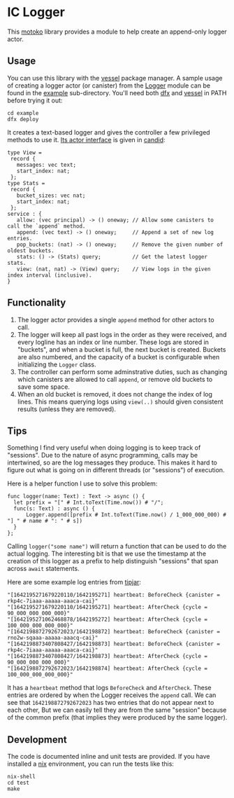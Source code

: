 # IC Logger

This [motoko] library provides a module to help create an append-only logger actor.

## Usage

You can use this library with the [vessel] package manager.
A sample usage of creating a logger actor (or canister) from the [Logger](./src/Logger.mo) module can be found in the [example](./example/) sub-directory.
You'll need both [dfx] and [vessel] in PATH before trying it out:

```
cd example
dfx deploy
```

It creates a text-based logger and gives the controller a few privileged methods to use it.
[Its actor interface](./example/TextLogger.did) is given in [candid]:

```
type View = 
 record {
   messages: vec text;
   start_index: nat;
 };
type Stats = 
 record {
   bucket_sizes: vec nat;
   start_index: nat;
 };
service : {
   allow: (vec principal) -> () oneway; // Allow some canisters to call the `append` method.
   append: (vec text) -> () oneway;     // Append a set of new log entries.
   pop_buckets: (nat) -> () oneway;     // Remove the given number of oldest buckets.
   stats: () -> (Stats) query;          // Get the latest logger stats.
   view: (nat, nat) -> (View) query;    // View logs in the given index interval (inclusive).
}
```

## Functionality

1. The logger actor provides a single `append` method for other actors to call.
2. The logger will keep all past logs in the order as they were received, and every logline has an index or line number.
   These logs are stored in "buckets", and when a bucket is full, the next bucket is created.
   Buckets are also numbered, and the capacity of a bucket is configurable when initializing the `Logger` class.
3. The controller can perform some adminstrative duties, such as changing which canisters are allowed to call `append`, or remove old buckets to save some space.
4. When an old bucket is removed, it does not change the index of log lines. This means querying logs using `view(..)` should given consistent results (unless they are removed).

## Tips

Something I find very useful when doing logging is to keep track of "sessions".
Due to the nature of async programming, calls may be intertwined, so are the log messages they produce.
This makes it hard to figure out what is going on in different threads (or "sessions") of execution.

Here is a helper function I use to solve this problem:

```
func logger(name: Text) : Text -> async () {
  let prefix = "[" # Int.toText(Time.now()) # "/";
  func(s: Text) : async () {
      Logger.append([prefix # Int.toText(Time.now() / 1_000_000_000) # "] " # name # ": " # s])
  }
};
```

Calling `logger("some name")` will return a function that can be used to do the actual logging.
The interesting bit is that we use the timestamp at the creation of this logger as a prefix to help distinguish "sessions" that span across `await` statements.

Here are some example log entries from [tipjar]:

```
"[1642195271679220110/1642195271] heartbeat: BeforeCheck {canister = rkp4c-7iaaa-aaaaa-aaaca-cai}"
"[1642195271679220110/1642195271] heartbeat: AfterCheck {cycle = 90_000_000_000_000}"
"[1642195271062468878/1642195272] heartbeat: AfterCheck {cycle = 100_000_000_000_000}"
"[1642198872792672023/1642198872] heartbeat: BeforeCheck {canister = rno2w-sqaaa-aaaaa-aaacq-cai}"
"[1642198873407808427/1642198873] heartbeat: BeforeCheck {canister = rkp4c-7iaaa-aaaaa-aaaca-cai}"
"[1642198873407808427/1642198873] heartbeat: AfterCheck {cycle = 90_000_000_000_000}"
"[1642198872792672023/1642198874] heartbeat: AfterCheck {cycle = 100_000_000_000_000}"
```

It has a `heartbeat` method that logs `BeforeCheck` and `AfterCheck`.
These entries are ordered by when the Logger receives the `append` call.
We can see that `1642198872792672023` has two entries that do not appear next to each other,
But we can easily tell they are from the same "session" because of the common prefix (that implies they were produced by the same logger).

## Development

The code is documented inline and unit tests are provided.
If you have installed a [nix] environment, you can run the tests like this:

```
nix-shell
cd test
make
```

[motoko]: https://github.com/dfinity/motoko
[vessel]: https://github.com/dfinity/vessel
[candid]: https://github.com/dfinity/candid
[dfx]: https://github.com/dfinity/sdk
[nix]: https://github.com/NixOS/nix
[tipjar]: https://github.com/ninegua/tipjar
